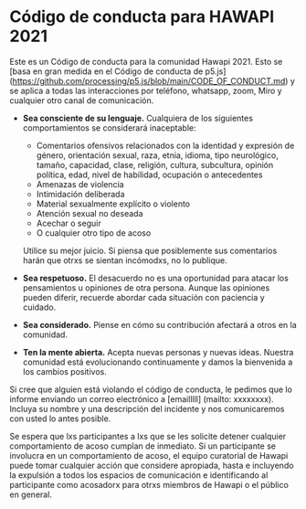 # Código de conducta para HAWAPI 2021

Este es un Código de conducta para la comunidad Hawapi 2021. Esto se [basa en gran medida en el Código de conducta de p5.js] (https://github.com/processing/p5.js/blob/main/CODE_OF_CONDUCT.md) y se aplica a todas las interacciones por teléfono, whatsapp, zoom, Miro y cualquier otro canal de comunicación.

* **Sea consciente de su lenguaje.** Cualquiera de los siguientes comportamientos se considerará inaceptable:
  * Comentarios ofensivos relacionados con la identidad y expresión de género, orientación sexual, raza, etnia, idioma, tipo neurológico, tamaño, capacidad, clase, religión, cultura, subcultura, opinión política, edad, nivel de habilidad, ocupación o antecedentes
  * Amenazas de violencia
  * Intimidación deliberada
  * Material sexualmente explícito o violento
  * Atención sexual no deseada
  * Acechar o seguir
  * O cualquier otro tipo de acoso

  Utilice su mejor juicio. Si piensa que posiblemente sus comentarios harán que otrxs se sientan incómodxs, no lo publique.

* **Sea respetuoso.** El desacuerdo no es una oportunidad para atacar los pensamientos u opiniones de otra persona. Aunque las opiniones pueden diferir, recuerde abordar cada situación con paciencia y cuidado.
* **Sea considerado.** Piense en cómo su contribución afectará a otros en la comunidad.
* **Ten la mente abierta.** Acepta nuevas personas y nuevas ideas. Nuestra comunidad está evolucionando continuamente y damos la bienvenida a los cambios positivos.

Si cree que alguien está violando el código de conducta, le pedimos que lo informe enviando un correo electrónico a [emailllll] (mailto: xxxxxxxx). Incluya su nombre y una descripción del incidente y nos comunicaremos con usted lo antes posible.

Se espera que lxs participantes a lxs que se les solicite detener cualquier comportamiento de acoso cumplan de inmediato. Si un participante se involucra en un comportamiento de acoso, el equipo curatorial de Hawapi puede tomar cualquier acción que considere apropiada, hasta e incluyendo la expulsión a todos los espacios de comunicación e identificando al participante como acosadorx para otrxs miembros de Hawapi o el público en general.
